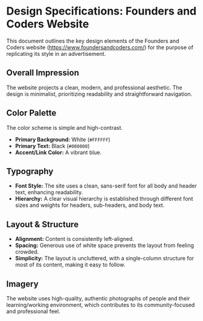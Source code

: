 # Design Specifications: Founders and Coders Website

This document outlines the key design elements of the Founders and Coders website (https://www.foundersandcoders.com/) for the purpose of replicating its style in an advertisement.

## Overall Impression
The website projects a clean, modern, and professional aesthetic. The design is minimalist, prioritizing readability and straightforward navigation.

## Color Palette
The color scheme is simple and high-contrast.
*   **Primary Background:** White (`#FFFFFF`)
*   **Primary Text:** Black (`#000000`)
*   **Accent/Link Color:** A vibrant blue.

## Typography
*   **Font Style:** The site uses a clean, sans-serif font for all body and header text, enhancing readability.
*   **Hierarchy:** A clear visual hierarchy is established through different font sizes and weights for headers, sub-headers, and body text.

## Layout & Structure
*   **Alignment:** Content is consistently left-aligned.
*   **Spacing:** Generous use of white space prevents the layout from feeling crowded.
*   **Simplicity:** The layout is uncluttered, with a single-column structure for most of its content, making it easy to follow.

## Imagery
The website uses high-quality, authentic photographs of people and their learning/working environment, which contributes to its community-focused and professional feel.
